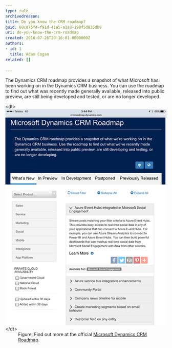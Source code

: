 ```yaml
---
type: rule
archivedreason: 
title: Do you know the CRM roadmap?
guid: 68c875f4-f91d-41a5-a1a8-198f5d836db9
uri: do-you-know-the-crm-roadmap
created: 2016-07-26T20:16:01.0000000Z
authors:
- id: 1
  title: Adam Cogan
related: []

---
```


The Dynamics CRM roadmap provides a snapshot of what Microsoft has been working on in the Dynamics CRM business. You can use the roadmap to find out what was recently made generally available, released into public preview, are still being developed and tested, or are no longer developed.

<!--endintro-->
<dl class="image">&lt;dt&gt;<img src="image1.PNG" alt="image1.PNG">&lt;/dt&gt;<dd>Figure: Find out more at the official <a href="http://crmroadmap.dynamics.com/" target="_blank">Microsoft Dynamics CRM Roadmap</a>.</dd></dl>
